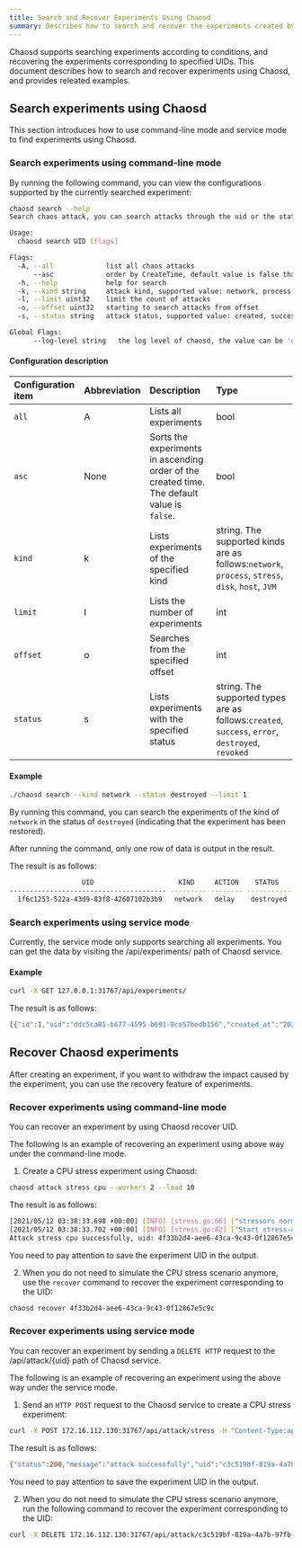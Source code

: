 ```yaml
---
title: Search and Recover Experiments Using Chaosd
summary: Describes how to search and recover the experiments created by Chaosd, and provide related examples.
---
```


Chaosd supports searching experiments according to conditions, and recovering the experiments corresponding to specified UIDs. This document describes how to search and recover experiments using Chaosd, and provides releated examples.

## Search experiments using Chaosd

This section introduces how to use command-line mode and service mode to find experiments using Chaosd.

### Search experiments using command-line mode 

By running the following command, you can view the configurations supported by the currently searched experiment:

```bash
chaosd search --help
Search chaos attack, you can search attacks through the uid or the state of the attack

Usage:
  chaosd search UID [flags]

Flags:
  -A, --all             list all chaos attacks
      --asc             order by CreateTime, default value is false that means order by CreateTime desc
  -h, --help            help for search
  -k, --kind string     attack kind, supported value: network, process, stress, disk, host, jvm
  -l, --limit uint32    limit the count of attacks
  -o, --offset uint32   starting to search attacks from offset
  -s, --status string   attack status, supported value: created, success, error, destroyed, revoked

Global Flags:
      --log-level string   the log level of chaosd, the value can be 'debug', 'info', 'warn' and 'error'
```

#### Configuration description

| Configuration item | Abbreviation | Description | Type |
| :-- | :-- | :-- | :-- |
| `all` | A | Lists all experiments | bool |
| `asc` | None | Sorts the experiments in ascending order of the created time. The default value is `false`.| bool |
| `kind` | k | Lists experiments of the specified kind | string. The supported kinds are as follows:`network`, `process`, `stress`, `disk`, `host`, `JVM` |
| `limit` | l | Lists the number of experiments | int |
| `offset` | o | Searches from the specified offset | int |
| `status` | s | Lists experiments with the specified status | string. The supported types are as follows:`created`, `success`, `error`, `destroyed`, `revoked`

#### Example

```bash
./chaosd search --kind network --status destroyed --limit 1
```

By running this command, you can search the experiments of the kind of `network` in the status of `destroyed` (indicating that the experiment has been restored).

After running the command, only one row of data is output in the result.

The result is as follows:

```bash
                  UID                     KIND     ACTION    STATUS            CREATE TIME                                                                                                                  CONFIGURATION
--------------------------------------- --------- -------- ----------- --------------------------- ---------------------------------------------------------------------------------------------------------------------------------------------------------------------------------------------------------------------------------
  1f6c1253-522a-43d9-83f8-42607102b3b9   network   delay    destroyed   2021-11-02T15:14:07+08:00   {"schedule":"","duration":"","action":"delay","kind":"network","uid":"1f6c1253-522a-43d9-83f8-42607102b3b9","latency":"2s","jitter":"0ms","correlation":"0","device":"eth0","ip-address":"220.181.38.251","ip-protocol":"all"}
```

### Search experiments using service mode

Currently, the service mode only supports searching all experiments. You can get the data by visiting the /api/experiments/ path of Chaosd service.

#### Example

```bash
curl -X GET 127.0.0.1:31767/api/experiments/
```

The result is as follows:

```bash
[{"id":1,"uid":"ddc5ca81-b677-4595-b691-0ce57bedb156","created_at":"2021-10-18T16:01:18.563542491+08:00","updated_at":"2021-10-18T16:07:27.87111393+08:00","status":"success","kind":"stress","action":"mem","recover_command":"{\"schedule\":\"\",\"duration\":\"\",\"action\":\"mem\",\"kind\":\"stress\",\"uid\":\"ddc5ca81-b677-4595-b691-0ce57bedb156\",\"Load\":0,\"Workers\":0,\"Size\":\"100MB\",\"Options\":null,\"StressngPid\":0}","launch_mode":"svr"}]
```

## Recover Chaosd experiments

After creating an experiment, if you want to withdraw the impact caused by the experiment, you can use the recovery feature of experiments.

### Recover experiments using command-line mode

You can recover an experiment by using Chaosd recover UID.

The following is an example of recovering an experiment using above way under the command-line mode.

1. Create a CPU stress experiment using Chaosd:

```bash
chaosd attack stress cpu --workers 2 --load 10
```

The result is as follows:

```bash
[2021/05/12 03:38:33.698 +00:00] [INFO] [stress.go:66] ["stressors normalize"] [arguments=" --cpu 2 --cpu-load 10"]
[2021/05/12 03:38:33.702 +00:00] [INFO] [stress.go:82] ["Start stress-ng process successfully"] [command="/usr/bin/stress-ng --cpu 2 --cpu-load 10"] [Pid=27483]
Attack stress cpu successfully, uid: 4f33b2d4-aee6-43ca-9c43-0f12867e5c9c
```

You need to pay attention to save the experiment UID in the output.

2. When you do not need to simulate the CPU stress scenario anymore, use the `recover` command to recover the experiment corresponding to the UID:

```bash
chaosd recover 4f33b2d4-aee6-43ca-9c43-0f12867e5c9c
```

### Recover experiments using service mode

You can recover an experiment by sending a `DELETE HTTP` request to the /api/attack/{uid} path of Chaosd service.

The following is an example of recovering an experiment using the above way under the service mode.

1. Send an `HTTP POST` request to the Chaosd service to create a CPU stress experiment:

```bash
curl -X POST 172.16.112.130:31767/api/attack/stress -H "Content-Type:application/json" -d '{"load":10, "action":"cpu","workers":1}'
```

The result is as follows:

```bash
{"status":200,"message":"attack successfully","uid":"c3c519bf-819a-4a7b-97fb-e3d0814481fa"}
```

You need to pay attention to save the experiment UID in the output.

2. When you do not need to simulate the CPU stress scenario anymore, run the following command to recover the experiment corresponding to the UID:

```bash
curl -X DELETE 172.16.112.130:31767/api/attack/c3c519bf-819a-4a7b-97fb-e3d0814481fa
```